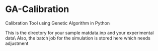 # GA-Calibration
Calibration Tool using Genetic Algorithm in Python

This is the directory for your sample matdata.inp and your experimental data\\
Also, the batch job for the simulation is stored here which needs adjustment